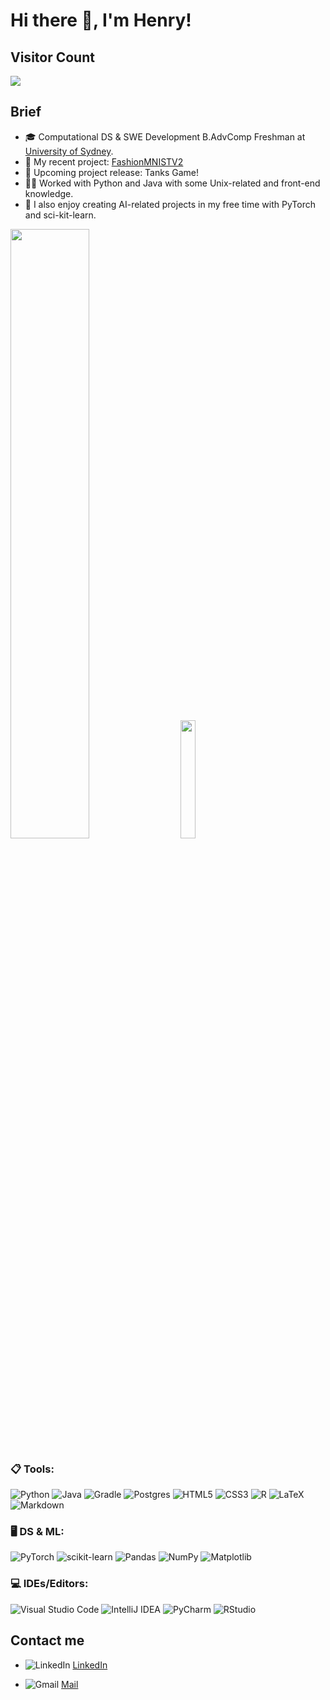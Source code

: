 # Hi there 👋, I'm Henry!
## Visitor Count
![](https://komarev.com/ghpvc/?username=nguyenchhieu&color=gray)
##  **Brief**
+ 🎓 Computational DS & SWE Development B.AdvComp Freshman at <a href="https://www.sydney.edu.au/" alt = "usyd">University of Sydney</a>.
+ 📶 My recent project: <a href="https://github.com/NguyenChHieu/FashionMNISTV2">FashionMNISTV2</a>
+ 👀 Upcoming project release: Tanks Game!
+ 👨‍💻 Worked with Python and Java with some Unix-related and front-end knowledge.
+ 🤖 I also enjoy creating AI-related projects in my free time with PyTorch and sci-kit-learn.

<div class='container'>
<img style="height: auto; width: 50%;" class="img" src="https://github-readme-stats.vercel.app/api?username=nguyenchhieu&hide=issues&show_icons=true&theme=cobalt" />
&nbsp;
&nbsp;
<img style="height: auto; width: 22%;" class="img" src="https://github-readme-stats.vercel.app/api/top-langs/?username=nguyenchhieu&show_icons=true&theme=cobalt" /></div>
</div>         

### 📋 **Tools**:
![Python](https://img.shields.io/badge/python-3670A0?style=for-the-badge&logo=python&logoColor=ffdd54)
![Java](https://img.shields.io/badge/java-%23ED8B00.svg?style=for-the-badge&logo=openjdk&logoColor=white)
![Gradle](https://img.shields.io/badge/Gradle-02303A.svg?style=for-the-badge&logo=Gradle&logoColor=white)
![Postgres](https://img.shields.io/badge/postgres-%23316192.svg?style=for-the-badge&logo=postgresql&logoColor=white)
![HTML5](https://img.shields.io/badge/html5-%23E34F26.svg?style=for-the-badge&logo=html5&logoColor=white)
![CSS3](https://img.shields.io/badge/css3-%231572B6.svg?style=for-the-badge&logo=css3&logoColor=white)
![R](https://img.shields.io/badge/r-%23276DC3.svg?style=for-the-badge&logo=r&logoColor=white)
![LaTeX](https://img.shields.io/badge/latex-%23008080.svg?style=for-the-badge&logo=latex&logoColor=white)
![Markdown](https://img.shields.io/badge/markdown-%23000000.svg?style=for-the-badge&logo=markdown&logoColor=white)

### 🖥️ **DS & ML**: 
![PyTorch](https://img.shields.io/badge/PyTorch-%23EE4C2C.svg?style=for-the-badge&logo=PyTorch&logoColor=white)
![scikit-learn](https://img.shields.io/badge/scikit--learn-%23F7931E.svg?style=for-the-badge&logo=scikit-learn&logoColor=white)
![Pandas](https://img.shields.io/badge/pandas-%23150458.svg?style=for-the-badge&logo=pandas&logoColor=white)
![NumPy](https://img.shields.io/badge/numpy-%23013243.svg?style=for-the-badge&logo=numpy&logoColor=white)
![Matplotlib](https://img.shields.io/badge/Matplotlib-%23ffffff.svg?style=for-the-badge&logo=Matplotlib&logoColor=black)

### 💻 **IDEs/Editors**: 
![Visual Studio Code](https://img.shields.io/badge/Visual%20Studio%20Code-0078d7.svg?style=for-the-badge&logo=visual-studio-code&logoColor=white)
![IntelliJ IDEA](https://img.shields.io/badge/IntelliJIDEA-000000.svg?style=for-the-badge&logo=intellij-idea&logoColor=white)
![PyCharm](https://img.shields.io/badge/pycharm-143?style=for-the-badge&logo=pycharm&logoColor=black&color=black&labelColor=green)
![RStudio](https://img.shields.io/badge/RStudio-4285F4?style=for-the-badge&logo=rstudio&logoColor=white)


## **Contact me**

+ ![LinkedIn](https://img.shields.io/badge/linkedin-%230077B5.svg?style=for-the-badge&logo=linkedin&logoColor=white)
<a href="https://www.linkedin.com/in/henry-nguyen-a663b6285">LinkedIn</a>

+ ![Gmail](https://img.shields.io/badge/Gmail-D14836?style=for-the-badge&logo=gmail&logoColor=white)
<a href="mailto:nguyenchihieu178205@gmail.com">Mail</a>










